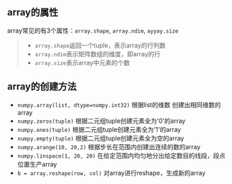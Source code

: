 ## array的属性
array常见的有3个属性：`array.shape`, `array.ndim`, `ayyay.size`
> - `array.shape`返回一个tuple，表示array的行列数
> - `array.ndim`表示矩阵数组的维度，即array的行
> - `array.size`表示array中元素的个数
## array的创建方法
- `numpy.array(list, dtype=numpy.int32)` 根据list的维数 创建出相同维数的array
- `numpy.zeros(tuple)` 根据二元组tuple创建元素全为'0'的array
- `numpy.ones(tuple)` 根据二元组tuple创建元素全为'1'的array
- `numpy.empty(tuple)` 根据二元组tuple创建元素全为空的array
- `numpy.arange(10, 20,2)` 根据步长在范围内创建出连续的数的array
- `numpy.linspace(1, 20, 20)` 在给定范围内均匀地分出给定数目的线段，段点位置生产array
- `b = array.reshape(row, col)` 对array进行reshape，生成新的array
